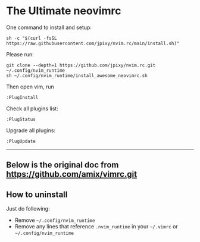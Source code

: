 # The Ultimate neovimrc 


One command to install and setup:

```
sh -c "$(curl -fsSL https://raw.githubusercontent.com/jpixy/nvim.rc/main/install.sh)"
```


Please run:

```
git clone --depth=1 https://github.com/jpixy/nvim.rc.git ~/.config/nvim_runtime
sh ~/.config/nvim_runtime/install_awesome_neovimrc.sh
```

Then open vim, run
```
:PlugInstall

```

Check all plugins list:

```
:PlugStatus
```

Upgrade all plugins:

```
:PlugUpdate
```


------------------
Below is the original doc from https://github.com/amix/vimrc.git
------------------



## How to uninstall
Just do following:
* Remove `~/.config/nvim_runtime`
* Remove any lines that reference `.nvim_runtime` in your `~/.vimrc` or `~/.config/nvim_runtime`
